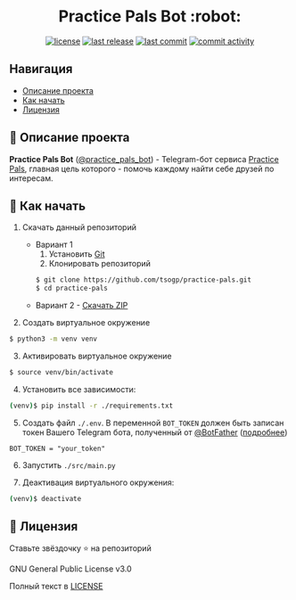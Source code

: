 <h1 align="center"> Practice Pals Bot :robot:</h1>

<p align="center">
  <a href="https://github.com/tsogp/practice-pals/blob/main/LICENSE" target="_blank"> <img alt="license" src="https://img.shields.io/github/license/tsogp/practice-pals?style=for-the-badge&labelColor=090909"></a>
  <a href="https://github.com/tsogp/practice-pals/releases/latest" target="_blank"> <img alt="last release" src="https://img.shields.io/github/v/release/tsogp/practice-pals?style=for-the-badge&labelColor=090909"></a>
  <a href="https://github.com/tsogp/practice-pals/commits/main" target="_blank"> <img alt="last commit" src="https://img.shields.io/github/last-commit/tsogp/practice-pals?style=for-the-badge&labelColor=090909"></a>
  <a href="https://github.com/tsogp/practice-pals/graphs/contributors" target="_blank"> <img alt="commit activity" src="https://img.shields.io/github/commit-activity/m/tsogp/practice-pals?style=for-the-badge&labelColor=090909"></a>
</p>

## Навигация

* [Описание проекта](#chapter-0)
* [Как начать](#chapter-1)
* [Лицензия](#chapter-5)

<a id="chapter-0"></a>

## :page_facing_up: Описание проекта

**Practice Pals Bot** ([@practice_pals_bot](https://t.me/practice_pals_bot)) - Telegram-бот
сервиса [Practice Pals](https://t.me/practicepals), главная цель которого - помочь каждому найти себе друзей по
интересам.

<a id="chapter-1"></a>

## :hammer: Как начать

1. Скачать данный репозиторий
    * Вариант 1
        1. Установить [Git](https://git-scm.com/download)
        2. Клонировать репозиторий
       ```bash
       $ git clone https://github.com/tsogp/practice-pals.git
       $ cd practice-pals
       ```
    * Вариант 2 - [Скачать ZIP](https://github.com/tsogp/practice-pals/archive/refs/heads/main.zip)

2. Создать виртуальное окружение

```bash
$ python3 -m venv venv
```

3. Активировать виртуальное окружение

```bash
$ source venv/bin/activate
```

4. Установить все зависимости:

```bash
(venv)$ pip install -r ./requirements.txt
```

5. Создать файл `./.env`. В переменной `BOT_TOKEN` должен быть записан токен Вашего Telegram бота, полученный от
   [@BotFather](https://t.me/botfather) ([подробнее](https://tlgrm.ru/docs/bots#botfather))

```text
BOT_TOKEN = "your_token"
```

6. Запустить `./src/main.py`

7. Деактивация виртуального окружения:

```bash
(venv)$ deactivate
```

<a id="chapter-5"></a>

## :open_hands: Лицензия

Ставьте звёздочку ⭐️ на репозиторий

GNU General Public License v3.0

Полный текст в [LICENSE](LICENSE)

